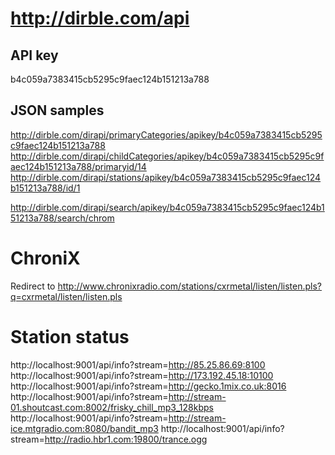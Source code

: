http://dirble.com/api
=====================

API key
-------
b4c059a7383415cb5295c9faec124b151213a788

JSON samples
------------

http://dirble.com/dirapi/primaryCategories/apikey/b4c059a7383415cb5295c9faec124b151213a788
http://dirble.com/dirapi/childCategories/apikey/b4c059a7383415cb5295c9faec124b151213a788/primaryid/14
http://dirble.com/dirapi/stations/apikey/b4c059a7383415cb5295c9faec124b151213a788/id/1

http://dirble.com/dirapi/search/apikey/b4c059a7383415cb5295c9faec124b151213a788/search/chrom

ChroniX
=======

Redirect to http://www.chronixradio.com/stations/cxrmetal/listen/listen.pls?q=cxrmetal/listen/listen.pls

Station status
==============

http://localhost:9001/api/info?stream=http://85.25.86.69:8100
http://localhost:9001/api/info?stream=http://173.192.45.18:10100
http://localhost:9001/api/info?stream=http://gecko.1mix.co.uk:8016
http://localhost:9001/api/info?stream=http://stream-01.shoutcast.com:8002/frisky_chill_mp3_128kbps
http://localhost:9001/api/info?stream=http://stream-ice.mtgradio.com:8080/bandit_mp3
http://localhost:9001/api/info?stream=http://radio.hbr1.com:19800/trance.ogg
